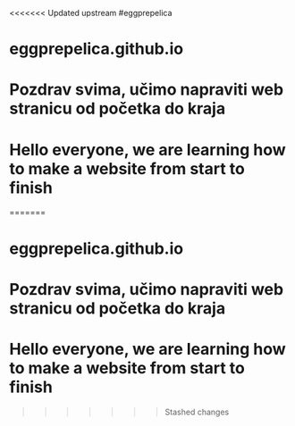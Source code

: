 <<<<<<< Updated upstream
#eggprepelica

# eggprepelica.github.io



# Pozdrav svima, učimo napraviti web stranicu od početka do kraja



# Hello everyone, we are learning how to make a website from start to finish
=======


# eggprepelica.github.io



# Pozdrav svima, učimo napraviti web stranicu od početka do kraja



# Hello everyone, we are learning how to make a website from start to finish
>>>>>>> Stashed changes
